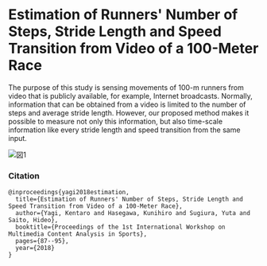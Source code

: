 # Estimation of Runners' Number of Steps, Stride Length and Speed Transition from Video of a 100-Meter Race
The purpose of this study is sensing movements of 100-m runners from video that is publicly available, for example, Internet broadcasts. Normally, information that can be obtained from a video is limited to the number of steps and average stride length. However, our proposed method makes it possible to measure not only this information, but also time-scale information like every stride length and speed transition from the same input.

![図1](https://user-images.githubusercontent.com/28588776/87768597-58751700-c857-11ea-888e-4aa4f2dc9033.png)

### Citation
```
@inproceedings{yagi2018estimation,
  title={Estimation of Runners' Number of Steps, Stride Length and Speed Transition from Video of a 100-Meter Race},
  author={Yagi, Kentaro and Hasegawa, Kunihiro and Sugiura, Yuta and Saito, Hideo},
  booktitle={Proceedings of the 1st International Workshop on Multimedia Content Analysis in Sports},
  pages={87--95},
  year={2018}
}

